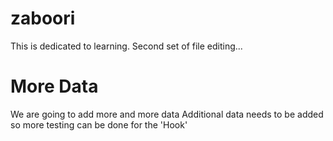# zaboori
This is dedicated to learning.
Second set of file editing...

# More Data
We are going to add more and more data
Additional data needs to be added so more testing can be done for the 'Hook'

